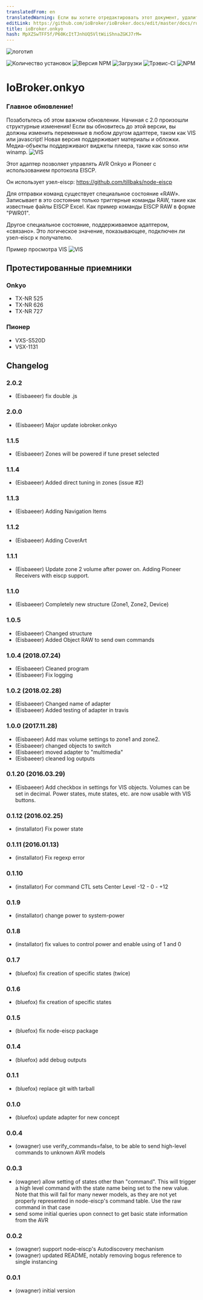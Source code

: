 ```yaml
---
translatedFrom: en
translatedWarning: Если вы хотите отредактировать этот документ, удалите поле «translationFrom», в противном случае этот документ будет снова автоматически переведен
editLink: https://github.com/ioBroker/ioBroker.docs/edit/master/docs/ru/adapterref/iobroker.onkyo/README.md
title: ioBroker.onkyo
hash: MpXZSwTFF5f/P60KcItTJnhUQ5VltWiiShnaZGKJ7rM=
---
```

![логотип](../../../en/adapterref/iobroker.onkyo/admin/onkyo.png)

![Количество установок](http://iobroker.live/badges/onkyo-stable.svg)
![Версия NPM](http://img.shields.io/npm/v/iobroker.onkyo.svg)
![Загрузки](https://img.shields.io/npm/dm/iobroker.onkyo.svg)
![Трэвис-CI](https://travis-ci.org/ioBroker/ioBroker.onkyo.svg?branch=master)
![NPM](https://nodei.co/npm/iobroker.onkyo.png?downloads=true)

# IoBroker.onkyo
### Главное обновление!
Позаботьтесь об этом важном обновлении. Начиная с 2.0 произошли структурные изменения! Если вы обновитесь до этой версии, вы должны изменить переменные в любом другом адаптере, таком как VIS или javascript! Новая версия поддерживает материалы и обложки. Медиа-объекты поддерживают виджеты плеера, такие как sonso или winamp.
![VIS](../../../en/adapterref/iobroker.onkyo/admin/player.png)

Этот адаптер позволяет управлять AVR Onkyo и Pioneer с использованием протокола EISCP.

Он использует узел-eiscp: https://github.com/tillbaks/node-eiscp

Для отправки команд существует специальное состояние «RAW». Записывает в это состояние только триггерные команды RAW, такие как известные файлы EISCP Excel. Как пример команды EISCP RAW в форме "PWR01".

Другое специальное состояние, поддерживаемое адаптером, «связано». Это логическое значение, показывающее, подключен ли узел-eiscp к получателю.

Пример просмотра VIS ![VIS](../../../en/adapterref/iobroker.onkyo/admin/onkyo-vis.png)

## Протестированные приемники
### Onkyo
* TX-NR 525
* TX-NR 626
* TX-NR 727

### Пионер
* VXS-S520D
* VSX-1131

## Changelog
### 2.0.2
* (Eisbaeeer) fix double .js 

### 2.0.0
* (Eisbaeeer) Major update iobroker.onkyo

### 1.1.5
* (Eisbaeeer) Zones will be powered if tune preset selected   

### 1.1.4  
* (Eisbaeeer) Added direct tuning in zones (issue #2)

### 1.1.3
* (Eisbaeeer) Adding Navigation Items   

### 1.1.2
* (Eisbaeeer) Adding CoverArt

### 1.1.1
* (Eisbaeeer) Update zone 2 volume after power on. Adding Pioneer Receivers with eiscp support.

### 1.1.0
* (Eisbaeeer) Completely new structure (Zone1, Zone2, Device)

### 1.0.5
* (Eisbaeeer) Changed structure
* (Eisbaeeer) Added Object RAW to send own commands

### 1.0.4 (2018.07.24)
* (Eisbaeeer) Cleaned program
* (Eisbaeeer) Fix logging

### 1.0.2 (2018.02.28)
* (Eisbaeeer) Changed name of adapter
* (Eisbaeeer) Added testing of adapter in travis

### 1.0.0 (2017.11.28)
* (Eisbaeeer) Add max volume settings to zone1 and zone2.   
* (Eisbaeeer) changed objects to switch
* (Eisbaeeer) moved adapter to "multimedia"
* (Eisbaeeer) cleaned log outputs

### 0.1.20 (2016.03.29)
* (Eisbaeeer) Add checkbox in settings for VIS objects. Volumes can be set in
  decimal. Power states, mute states, etc. are now usable with VIS buttons.

### 0.1.12 (2016.02.25)
* (installator) Fix power state

### 0.1.11 (2016.01.13)
* (installator) Fix regexp error

### 0.1.10
* (installator) For command CTL sets Center Level -12 - 0 - +12

### 0.1.9
* (installator) change power to system-power

### 0.1.8
* (installator) fix values to control power and enable using of 1 and 0

### 0.1.7
* (bluefox) fix creation of specific states (twice)

### 0.1.6
* (bluefox) fix creation of specific states

### 0.1.5
* (bluefox) fix node-eiscp package

### 0.1.4
* (bluefox) add debug outputs

### 0.1.1
* (bluefox) replace git with tarball

### 0.1.0
* (bluefox) update adapter for new concept

### 0.0.4
* (owagner) use verify_commands=false, to be able to send high-level commands to unknown AVR models

### 0.0.3
* (owagner) allow setting of states other than "command". This will trigger a high level
  command with the state name being set to the new value. Note that this will fail for
  many newer models, as they are not yet properly represented in node-eiscp's
  command table. Use the raw command in that case
* send some initial queries upon connect to get basic state information from the AVR

### 0.0.2
* (owagner) support node-eiscp's Autodiscovery mechanism
* (owagner) updated README, notably removing bogus reference to single instancing

### 0.0.1
* (owagner) initial version
